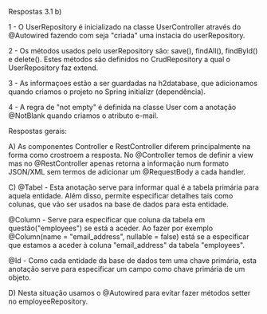 Respostas 3.1 b)

1 - O UserRepository é inicializado na classe UserController através do @Autowired fazendo com seja "criada" uma instacia do userRepository.

2 - Os métodos usados pelo userRepository são: save(), findAll(), findById() e delete(). Estes métodos são definidos no CrudRepository a qual o UserRepository faz extend.

3 - As informaçoes estão a ser guardadas na h2database, que adicionamos quando criamos o projeto no Spring initializr (dependência).

4 - A regra de "not empty" é definida na classe User com a anotação @NotBlank quando criamos o atributo e-mail.


Respostas gerais:

A) As componentes Controller e RestController diferem principalmente na forma como crostroem a resposta. No @Controller temos de definir a view mas no @RestController apenas retorna a informação num formato JSON/XML sem termos de adicionar um @RequestBody a cada handler.

C) @Tabel - Esta anotação serve para informar qual é a tabela primária para aquela entidade. Além disso, permite especificar detalhes tais como colunas, que vão ser usados na base de dados para esta entidade.

@Column - Serve para especificar que coluna da tabela em questão("employees") se está a aceder. Ao fazer por exemplo @Column(name = "email_address", nullable = false) está se a especificar que estamos a aceder à coluna "email_address" da tabela "employees".

@Id - Como cada entidade da base de dados tem uma chave primária, esta anotação serve para especificar um campo como chave primária de um objeto.

D) Nesta situação usamos o @Autowired para evitar fazer métodos setter no employeeRepository.